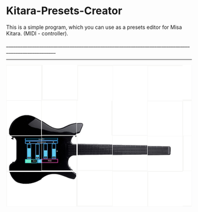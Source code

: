 # Kitara-Presets-Creator
<p>This is a simple program, which you can use as a presets editor for Misa Kitara. (MIDI - controller).</p>
___________________________________________________________________________________________________

___________________________________________________________________________________________________
<p><img src="https://github.com/trimblen/TrimblenImgs/blob/master/kitara-1.png?raw=true"></img></p>

